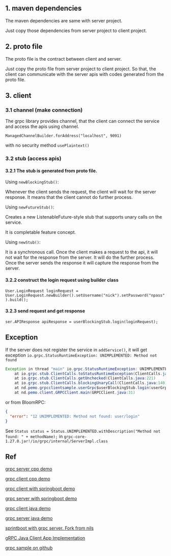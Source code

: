 ## 1. maven dependencies

The maven dependencies are same with server project.

Just copy those dependencies from server project to client project.

## 2. proto file

The proto file is the contract between client and server.

Just copy the proto file from server project to client project.
So that, the client can communicate with the server apis with codes 
generated from the proto file.

## 3. client

### 3.1 channel (make connection)

The grpc library provides channel, that the client
can connect the service and access the apis using channel.

`ManagedChannelBuilder.forAddress("localhost", 9091)`

with no security method `usePlaintext()`

### 3.2 stub (access apis)

#### 3.2.1 The stub is generated from proto file.

Using `newBlockingStub()`:

Whenever the client sends the request, the client will wait for the server 
response. It means that the client cannot do further process.

Using `newFutureStub()`:

Creates a new ListenableFuture-style stub that supports unary calls on the service.

It is completable feature concept. 

Using `newStub()`:

It is a synchronous call. Once the client makes a request to the api,
it will not wait for the response from the server. It will do the further process.
Once the server sends the response it will capture the response from the server.

#### 3.2.2 construct the login request using builder class

`User.LoginRequest loginRequest = User.LoginRequest.newBuilder().setUsername("nick").setPassword("npass").build();`

#### 3.2.3 send request and get response

`ser.APIResponse apiResponse = userBlockingStub.login(loginRequest);`

## Exception

If the server does not register the service in `addService()`, it will get exception `io.grpc.StatusRuntimeException: UNIMPLEMENTED: Method not found`

```java
Exception in thread "main" io.grpc.StatusRuntimeException: UNIMPLEMENTED: Method not found: user/login
	at io.grpc.stub.ClientCalls.toStatusRuntimeException(ClientCalls.java:240)
	at io.grpc.stub.ClientCalls.getUnchecked(ClientCalls.java:221)
	at io.grpc.stub.ClientCalls.blockingUnaryCall(ClientCalls.java:140)
	at nd.pemo.grpcclientsample.userGrpc$userBlockingStub.login(userGrpc.java:211)
	at nd.pemo.client.GRPCClient.main(GRPCClient.java:31)
```

or from BloomRPC:

```json
{
  "error": "12 UNIMPLEMENTED: Method not found: user/login"
}
```

See `Status status = Status.UNIMPLEMENTED.withDescription("Method not found: " + methodName);`
in `grpc-core-1.27.0.jar!/io/grpc/internal/ServerImpl.class`
## Ref


[grpc server cpp demo](https://github.com/ppdouble/grpc-cpp-server-sample)

[grpc client cpp demo](https://github.com/ppdouble/grpc-cpp-client-sample)

[grpc client with springboot demo](https://github.com/ppdouble/springboot-grpc-client-sample)

[grpc server with springboot demo](https://github.com/ppdouble/springboot-grpc-server-sample)

[grpc client java demo](https://github.com/ppdouble/grpc-service-sample-client)

[grpc server java demo](https://github.com/ppdouble/grpc-service-pemo)

[sprintboot with grpc server. Fork from nils](https://github.com/ppdouble/city-score)

[gRPC Java Client App Implementation](https://www.youtube.com/watch?v=J0AMX9YpdLk)

[grpc sample on github](https://github.com/techtter/grpc)



